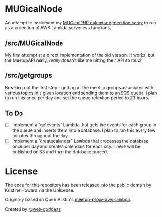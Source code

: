 # MUGicalNode

An attempt to implement my [MUGicalPHP calendar generation script](https://github.com/web-goddess/MUGicalPHP) to run as a collection of AWS Lambda serverless functions.

## /src/MUGicalNode

My first attempt at a direct implementation of the old version. It works, but the MeetupAPI really, _really_ doesn't like me hitting their API so much.

## /src/getgroups

Breaking out the first step - getting all the meetup groups associated with various topics in a given location and sending them to an SQS queue. I plan to run this once per day and set the queue retention period to 23 hours.

## To Do

- [ ] Implement a "getevents" Lambda that gets the events for each group in the queue and inserts them into a database. I plan to run this every few minutes throughout the day.
- [ ] Implement a "createcalender" Lambda that processes the database once per day and creates calendars for each city. These will be published on S3 and then the database purged.

# License

The code for this repository has been released into the public domain by Kristine Howard via the Unlicense.

Originally based on Open Austin's [meetup-proxy-aws-lambda](https://github.com/open-austin/meetup-proxy-aws-lambda).

Created by [@web-goddess](https://github.com/web-goddess).

